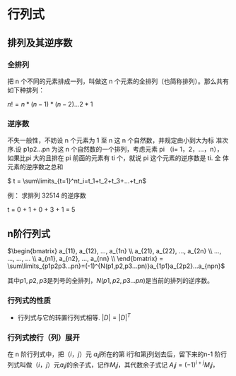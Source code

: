 # 行列式

## 排列及其逆序数

### 全排列
把 n 个不同的元素排成一列，叫做这 n 个元素的全排列（也简称排列）。那么共有如下种排列：

$n! = n*(n-1)*(n-2)...2*1$

### 逆序数
不失一般性，不妨设 n 个元素为 1 至 n 这 n 个自然数，并规定由小到大为标 准次序.设 p1p2…pn 为这 n 个自然数的一个排列，考虑元素 pi （i= 1，2，…，n）， 如果比pi 大的且排在 pi 前面的元素有 ti 个，就说 pi 这个元素的逆序数是 ti. 全 体元素的逆序数之总和

$ t = \sum\limits_{t=1}^nt_i=t_1+t_2+t_3+...+t_n$

例： 求排列 32514 的逆序数

t = 0 + 1 + 0 + 3 + 1 = 5

## n阶行列式

$\begin{bmatrix}
 a_{11}, a_{12}, ..., a_{1n} \\
 a_{21}, a_{22}, ..., a_{2n} \\
 ..., ..., ..., ... \\
 a_{n1}, a_{n2}, ..., a_{nn} \\
 \end{bmatrix} = \sum\limits_{p1p2p3...pn}=(-1)^{N(p1,p2,p3...pn)}a_{1p1}a_{2p2}...a_{npn}$

 其中$p1,p2,p3$是列号的全排列，$N(p1,p2,p3...pn)$是当前的排列的逆序数。

 ### 行列式的性质

 - 行列式与它的转置行列式相等. $|D| = |D|^T$

### 行列式按行（列）展开
在 n 阶行列式中，把$（i，j）$元 $a_ij$所在的第 i行和第j列划去后，留下来的n-1 阶行列式叫做$（i，j）$元$a_ij$的余子式，记作$M_ij$，其代数余子式记 $A_ij =(-1)^{i+j} M_ij$，


